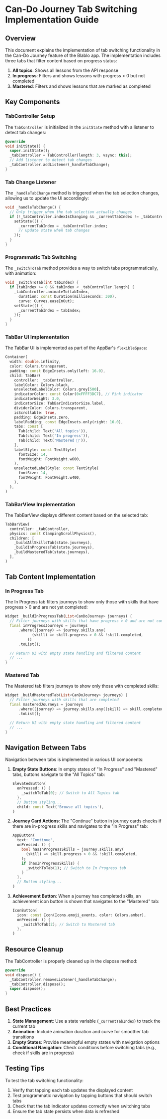 # Can-Do Journey Tab Switching Implementation Guide

## Overview
This document explains the implementation of tab switching functionality in the Can-Do Journey feature of the Blablo app. The implementation includes three tabs that filter content based on progress status:

1. **All topics**: Shows all lessons from the API response
2. **In progress**: Filters and shows lessons with progress > 0 but not completed
3. **Mastered**: Filters and shows lessons that are marked as completed

## Key Components

### TabController Setup
The `TabController` is initialized in the `initState` method with a listener to detect tab changes:

```dart
@override
void initState() {
  super.initState();
  _tabController = TabController(length: 3, vsync: this);
  // Add listener to detect tab changes
  _tabController.addListener(_handleTabChange);
}
```

### Tab Change Listener
The `_handleTabChange` method is triggered when the tab selection changes, allowing us to update the UI accordingly:

```dart
void _handleTabChange() {
  // Only trigger when the tab selection actually changes
  if (!_tabController.indexIsChanging && _currentTabIndex != _tabController.index) {
    setState(() {
      _currentTabIndex = _tabController.index;
      // Update state when tab changes
    });
  }
}
```

### Programmatic Tab Switching
The `_switchToTab` method provides a way to switch tabs programmatically, with animation:

```dart
void _switchToTab(int tabIndex) {
  if (tabIndex >= 0 && tabIndex < _tabController.length) {
    _tabController.animateTo(tabIndex, 
      duration: const Duration(milliseconds: 300), 
      curve: Curves.easeInOut);
    setState(() {
      _currentTabIndex = tabIndex;
    });
  }
}
```

### TabBar UI Implementation
The TabBar UI is implemented as part of the AppBar's `flexibleSpace`:

```dart
Container(
  width: double.infinity,
  color: Colors.transparent,
  padding: const EdgeInsets.only(left: 16.0),
  child: TabBar(
    controller: _tabController,
    labelColor: Colors.black,
    unselectedLabelColor: Colors.grey[500],
    indicatorColor: const Color(0xFFFF3DC7), // Pink indicator
    indicatorWeight: 3.0,
    indicatorSize: TabBarIndicatorSize.label,
    dividerColor: Colors.transparent,
    isScrollable: true,
    padding: EdgeInsets.zero,
    labelPadding: const EdgeInsets.only(right: 16.0),
    tabs: const [
      Tab(child: Text('All topics')),
      Tab(child: Text('In progress')),
      Tab(child: Text('Mastered 🏅')),
    ],
    labelStyle: const TextStyle(
      fontSize: 14,
      fontWeight: FontWeight.w600,
    ),
    unselectedLabelStyle: const TextStyle(
      fontSize: 14,
      fontWeight: FontWeight.w400,
    ),
  ),
)
```

### TabBarView Implementation
The TabBarView displays different content based on the selected tab:

```dart
TabBarView(
  controller: _tabController,
  physics: const ClampingScrollPhysics(),
  children: [
    _buildAllSkillsTab(state.journeys),
    _buildInProgressTab(state.journeys),
    _buildMasteredTab(state.journeys),
  ],
)
```

## Tab Content Implementation

### In Progress Tab
The In Progress tab filters journeys to show only those with skills that have progress > 0 and are not yet completed:

```dart
Widget _buildInProgressTab(List<CanDoJourney> journeys) {
  // Filter journeys with skills that have progress > 0 and are not completed
  final inProgressJourneys = journeys
      .where((journey) => journey.skills.any(
            (skill) => skill.progress > 0 && !skill.completed,
          ))
      .toList();

  // Return UI with empty state handling and filtered content
  // ...
}
```

### Mastered Tab
The Mastered tab filters journeys to show only those with completed skills:

```dart
Widget _buildMasteredTab(List<CanDoJourney> journeys) {
  // Filter journeys with skills that are completed
  final masteredJourneys = journeys
      .where((journey) => journey.skills.any((skill) => skill.completed))
      .toList();

  // Return UI with empty state handling and filtered content
  // ...
}
```

## Navigation Between Tabs
Navigation between tabs is implemented in various UI components:

1. **Empty State Buttons**: In empty states of "In Progress" and "Mastered" tabs, buttons navigate to the "All Topics" tab:
   ```dart
   ElevatedButton(
     onPressed: () {
       _switchToTab(0); // Switch to All Topics tab
     },
     // Button styling...
     child: const Text('Browse all topics'),
   )
   ```

2. **Journey Card Actions**: The "Continue" button in journey cards checks if there are in-progress skills and navigates to the "In Progress" tab:
   ```dart
   AppButton(
     text: "Continue",
     onPressed: () {
       bool hasInProgressSkills = journey.skills.any(
         (skill) => skill.progress > 0 && !skill.completed,
       );
       if (hasInProgressSkills) {
         _switchToTab(1); // Switch to In Progress tab
       }
     },
     // Button styling...
   )
   ```

3. **Achievement Button**: When a journey has completed skills, an achievement icon button is shown that navigates to the "Mastered" tab:
   ```dart
   IconButton(
     icon: const Icon(Icons.emoji_events, color: Colors.amber),
     onPressed: () {
       _switchToTab(2); // Switch to Mastered tab
     },
   )
   ```

## Resource Cleanup
The TabController is properly cleaned up in the dispose method:

```dart
@override
void dispose() {
  _tabController.removeListener(_handleTabChange);
  _tabController.dispose();
  super.dispose();
}
```

## Best Practices
1. **State Management**: Use a state variable (`_currentTabIndex`) to track the current tab
2. **Animation**: Include animation duration and curve for smoother tab transitions
3. **Empty States**: Provide meaningful empty states with navigation options
4. **Conditional Navigation**: Check conditions before switching tabs (e.g., check if skills are in progress)

## Testing Tips
To test the tab switching functionality:
1. Verify that tapping each tab updates the displayed content
2. Test programmatic navigation by tapping buttons that should switch tabs
3. Check that the tab indicator updates correctly when switching tabs
4. Ensure the tab state persists when data is refreshed
